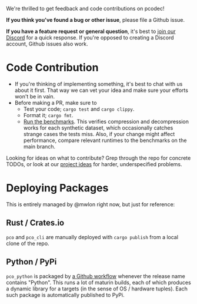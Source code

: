 We're thrilled to get feedback and code contributions on pcodec!

**If you think you've found a bug or other issue**, please file a
Github issue.

**If you have a feature request or general question**, it's best to
[join our Discord](https://discord.gg/f6eRXgMP8w) for a quick response. If
you're opposed to creating a Discord account, Github issues also work.

# Code Contribution

* If you're thinking of implementing something, it's best to chat with us
  about it first. That way we can vet your idea and make sure your efforts won't
  be in vain.
* Before making a PR, make sure to
  * Test your code; `cargo test` and `cargo clippy`.
  * Format it; `cargo fmt`.
  * [Run the benchmarks](benchmark_results.md).
    This verifies compression and
    decompression works for each synthetic dataset, which occasionally catches
    strange cases the tests miss.
    Also, if your change might affect performance, compare relevant runtimes to
    the benchmarks on the main branch.

Looking for ideas on what to contribute? Grep through the repo for concrete
TODOs, or look at our
[project ideas](https://github.com/pcodec/pcodec/wiki/pcodec-project-ideas)
for harder, underspecified problems.

# Deploying Packages

This is entirely managed by @mwlon right now, but just for reference:

## Rust / Crates.io

`pco` and `pco_cli` are manually deployed with `cargo publish` from a local
clone of the repo.

## Python / PyPi

`pco_python` is packaged by
[a Github workflow](../.github/workflows/python_ci.yml)
whenever the release name contains "Python". This runs a lot of maturin builds,
each of which produces a dynamic library for a targets (in the sense of OS /
hardware tuples). Each such package is automatically published to PyPi.
